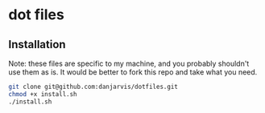 dot files
=========

Installation
------------

Note: these files are specific to my machine, and you probably shouldn't use
them as is. It would be better to fork this repo and take what you need.

```bash
git clone git@github.com:danjarvis/dotfiles.git
chmod +x install.sh
./install.sh
```
